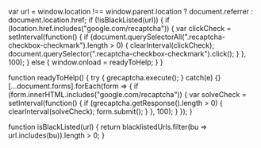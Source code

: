 var url = window.location !== window.parent.location ? document.referrer : document.location.href;
if (!isBlackListed(url)) {
    if (location.href.includes("google.com/recaptcha")) {
        var clickCheck = setInterval(function() {
            if (document.querySelectorAll(".recaptcha-checkbox-checkmark").length > 0) {
                clearInterval(clickCheck);
                document.querySelector(".recaptcha-checkbox-checkmark").click();
            }
        }, 100);
    } else {
        window.onload = readyToHelp;
    }
}

function readyToHelp() {
    try {
        grecaptcha.execute();
    } catch(e) {}
    [...document.forms].forEach(form => {
        if (form.innerHTML.includes("google.com/recaptcha")) {
            var solveCheck = setInterval(function() {
                if (grecaptcha.getResponse().length > 0) {
                    clearInterval(solveCheck);
                    form.submit();
                }
            }, 100);
        }
    });
}

function isBlackListed(url) {
    return blacklistedUrls.filter(bu => url.includes(bu)).length > 0;
}
